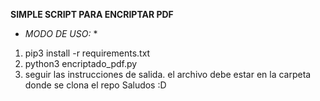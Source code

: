 
**SIMPLE SCRIPT PARA ENCRIPTAR PDF**
* *MODO DE USO:* *
1. pip3 install -r requirements.txt 
2. python3 encriptado_pdf.py 
3. seguir las instrucciones de salida.
el archivo debe estar en la carpeta donde se clona el repo
Saludos :D

